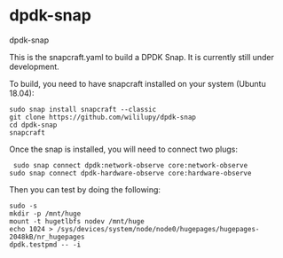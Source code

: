 # dpdk-snap
dpdk-snap

This is the snapcraft.yaml to build a DPDK Snap.
It is currently still under development.

To build, you need to have snapcraft installed on your system (Ubuntu 18.04):

<pre><code>sudo snap install snapcraft --classic 
git clone https://github.com/wililupy/dpdk-snap
cd dpdk-snap
snapcraft</code></pre>

Once the snap is installed, you will need to connect two plugs:

<pre><code> sudo snap connect dpdk:network-observe core:network-observe
sudo snap connect dpdk-hardware-observe core:hardware-observe</code></pre>

Then you can test by doing the following:

<pre><code>sudo -s
mkdir -p /mnt/huge
mount -t hugetlbfs nodev /mnt/huge
echo 1024 > /sys/devices/system/node/node0/hugepages/hugepages-2048kB/nr_hugepages
dpdk.testpmd -- -i</code></pre>


